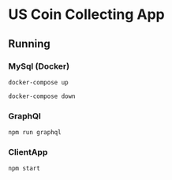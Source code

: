 # US Coin Collecting App

## Running

### MySql (Docker)
```
docker-compose up
```

```
docker-compose down
```

### GraphQl
```
npm run graphql
```

### ClientApp
```
npm start
```